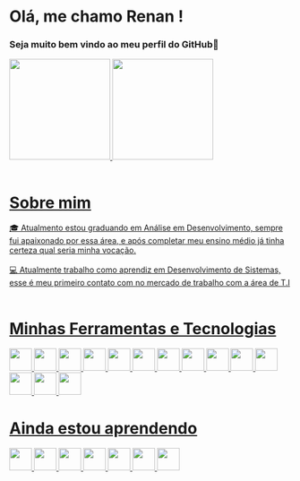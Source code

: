 # Olá, me chamo Renan !
### Seja muito bem vindo ao meu perfil do GitHub👋

<div>
<a href="https://github.com/RenanOliveiraSilva">
  <img loading="lazy" height="180em" src="https://github-readme-stats.vercel.app/api/top-langs/?username=RenanOliveiraSilva&layout=compact&langs_count=7&theme=dracula"/>
  <img loading="lazy" height="180em" src="https://github-readme-stats.vercel.app/api?username=RenanOliveiraSilva&show_icons=true&theme=dracula&include_all_commits=true&count_private=true"/>
</div>

<br>

# Sobre mim

<div>
  <div>
    🎓 Atualmento estou graduando em Análise em Desenvolvimento, sempre fui apaixonado por essa área, e após completar meu ensino médio já tinha certeza qual seria minha vocação.
  </div>
  <br>
  <div>
    💻 Atualmente trabalho como aprendiz em Desenvolvimento de Sistemas, esse é meu primeiro contato com no mercado de trabalho com a área de T.I 
  </div>
  
</div>

<br>

# Minhas Ferramentas e Tecnologias
<div>
  <img src="https://cdn.jsdelivr.net/gh/devicons/devicon@latest/icons/javascript/javascript-original.svg" width="40" height="40"/>
  <img src="https://cdn.jsdelivr.net/gh/devicons/devicon@latest/icons/nodejs/nodejs-original.svg" width="40" height="40"/>
  <img src="https://cdn.jsdelivr.net/gh/devicons/devicon@latest/icons/react/react-original.svg" width="40" height="40"/>
  <img src="https://cdn.jsdelivr.net/gh/devicons/devicon@latest/icons/html5/html5-original.svg" width="40" height="40"/>
  <img src="https://cdn.jsdelivr.net/gh/devicons/devicon@latest/icons/css3/css3-original.svg" width="40" height="40"/>
  <img src="https://cdn.jsdelivr.net/gh/devicons/devicon@latest/icons/bootstrap/bootstrap-original.svg" width="40" height="40"/>
  <img src="https://cdn.jsdelivr.net/gh/devicons/devicon@latest/icons/materializecss/materializecss-original.svg" width="40" height="40"/>
  <img src="https://cdn.jsdelivr.net/gh/devicons/devicon@latest/icons/git/git-original.svg" width="40" height="40"/>
  <img src="https://cdn.jsdelivr.net/gh/devicons/devicon@latest/icons/mysql/mysql-original.svg" width="40" height="40"/>
  <img src="https://cdn.jsdelivr.net/gh/devicons/devicon@latest/icons/mariadb/mariadb-original.svg" width="40" height="40"/>
  <img src="https://cdn.jsdelivr.net/gh/devicons/devicon@latest/icons/mongodb/mongodb-original-wordmark.svg" width="40" height="40"/>
  <img src="https://cdn.jsdelivr.net/gh/devicons/devicon@latest/icons/php/php-original.svg" width="40" height="40"/>
  <img src="https://cdn.jsdelivr.net/gh/devicons/devicon@latest/icons/vscode/vscode-original.svg" width="40" height="40"/>
  <img src="https://cdn.jsdelivr.net/gh/devicons/devicon@latest/icons/jetbrains/jetbrains-original.svg" width="40" height="40"/>
       
</div>

# Ainda estou aprendendo 
<div>
  <img src="https://cdn.jsdelivr.net/gh/devicons/devicon@latest/icons/python/python-original.svg" width="40" height="40"/>
  <img src="https://cdn.jsdelivr.net/gh/devicons/devicon@latest/icons/jupyter/jupyter-original-wordmark.svg" width="40" height="40"/>
  <img src="https://cdn.jsdelivr.net/gh/devicons/devicon@latest/icons/anaconda/anaconda-original.svg" width="40" height="40"/>
  <img src="https://cdn.jsdelivr.net/gh/devicons/devicon@latest/icons/java/java-original.svg" width="40" height="40"/>
  <img src="https://cdn.jsdelivr.net/gh/devicons/devicon@latest/icons/androidstudio/androidstudio-original.svg" width="40" height="40"/>
  <img src="https://cdn.jsdelivr.net/gh/devicons/devicon@latest/icons/flutter/flutter-original.svg" width="40" height="40"/>
  <img src="https://cdn.jsdelivr.net/gh/devicons/devicon@latest/icons/dart/dart-original.svg" width="40" height="40"/>
          
</div>

<br>
          

<!--
**RenanOliveiraSilva/RenanOliveiraSilva** is a ✨ _special_ ✨ repository because its `README.md` (this file) appears on your GitHub profile.

Here are some ideas to get you started:

- 🔭 I’m currently working on ...
- 🌱 I’m currently learning ...
- 👯 I’m looking to collaborate on ...
- 🤔 I’m looking for help with ...
- 💬 Ask me about ...
- 📫 How to reach me: ...
- 😄 Pronouns: ...
- ⚡ Fun fact: ...
-->
